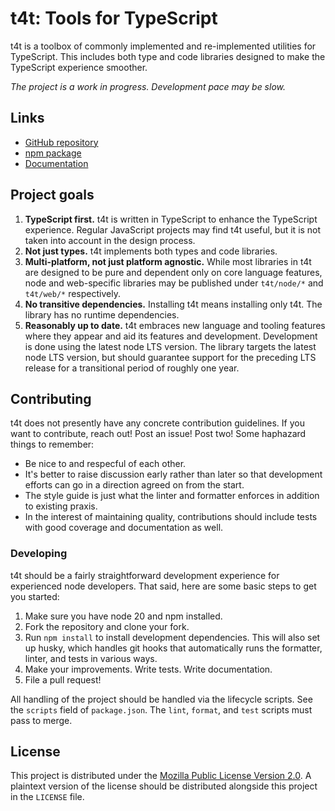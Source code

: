 # t4t: Tools for TypeScript

t4t is a toolbox of commonly implemented and re-implemented utilities for
TypeScript. This includes both type and code libraries designed to make the
TypeScript experience smoother.

_The project is a work in progress. Development pace may be slow._

## Links

- [GitHub repository](https://github.com/t4t4u/t4t)
- [npm package](https://www.npmjs.com/package/t4t)
- [Documentation](https://t4t4u.github.io/t4t/)

## Project goals

1. **TypeScript first.** t4t is written in TypeScript to enhance the TypeScript
   experience. Regular JavaScript projects may find t4t useful, but it is not
   taken into account in the design process.
2. **Not just types.** t4t implements both types and code libraries.
3. **Multi-platform, not just platform agnostic.** While most libraries in t4t
   are designed to be pure and dependent only on core language features, node
   and web-specific libraries may be published under `t4t/node/*` and
   `t4t/web/*` respectively.
4. **No transitive dependencies.** Installing t4t means installing only t4t. The
   library has no runtime dependencies.
5. **Reasonably up to date.** t4t embraces new language and tooling features
   where they appear and aid its features and development. Development is done
   using the latest node LTS version. The library targets the latest node LTS
   version, but should guarantee support for the preceding LTS release for a
   transitional period of roughly one year.

## Contributing

t4t does not presently have any concrete contribution guidelines. If you want to
contribute, reach out! Post an issue! Post two! Some haphazard things to
remember:

- Be nice to and respecful of each other.
- It's better to raise discussion early rather than later so that development
  efforts can go in a direction agreed on from the start.
- The style guide is just what the linter and formatter enforces in addition to
  existing praxis.
- In the interest of maintaining quality, contributions should include tests
  with good coverage and documentation as well.

### Developing

t4t should be a fairly straightforward development experience for experienced
node developers. That said, here are some basic steps to get you started:

1. Make sure you have node 20 and npm installed.
2. Fork the repository and clone your fork.
3. Run `npm install` to install development dependencies. This will also set up
   husky, which handles git hooks that automatically runs the formatter, linter,
   and tests in various ways.
4. Make your improvements. Write tests. Write documentation.
5. File a pull request!

All handling of the project should be handled via the lifecycle scripts. See the
`scripts` field of `package.json`. The `lint`, `format`, and `test` scripts must
pass to merge.

## License

This project is distributed under the
[Mozilla Public License Version 2.0](https://www.mozilla.org/en-US/MPL/2.0/). A
plaintext version of the license should be distributed alongside this project in
the `LICENSE` file.

